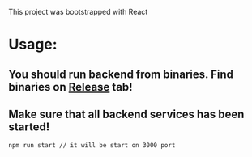 This project was bootstrapped with React

# Usage:

## You should run backend from binaries. Find binaries on [Release](https://github.com/bags2on/web-client/releases]) tab!

## Make sure that all backend services has been started!

```bash
npm run start // it will be start on 3000 port
```
